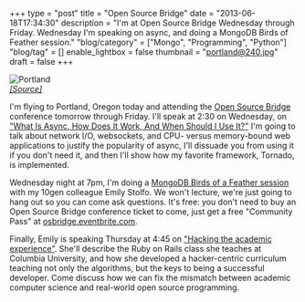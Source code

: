 +++
type = "post"
title = "Open Source Bridge"
date = "2013-06-18T17:34:30"
description = "I'm at Open Source Bridge Wednesday through Friday. Wednesday I'm speaking on async, and doing a MongoDB Birds of Feather session."
"blog/category" = ["Mongo", "Programming", "Python"]
"blog/tag" = []
enable_lightbox = false
thumbnail = "portland@240.jpg"
draft = false
+++

<p><img style="display:block; margin-left:auto; margin-right:auto;" src="portland.jpg" alt="Portland" title="Portland" border="0"   />
<span style="color:gray; font-style: italic"><a href="http://www.flickr.com/photos/fusionpanda/284254012/">[Source]</a></span></p>
<p>I'm flying to Portland, Oregon today and attending the <a href="http://opensourcebridge.org/">Open Source Bridge</a> conference tomorrow through Friday. I'll speak at 2:30 on Wednesday, on <a href="http://opensourcebridge.org/sessions/1008">"What Is Async, How Does It Work, And When Should I Use It?"</a> I'm going to talk about network I/O, websockets, and CPU- versus memory-bound web applications to justify the popularity of async, I'll dissuade you from using it if you don't need it, and then I'll show how my favorite framework, Tornado, is implemented.</p>
<p>Wednesday night at 7pm, I'm doing a <a href="http://opensourcebridge.org/proposals/1174">MongoDB Birds of a Feather session</a> with my 10gen colleague Emily Stolfo. We won't lecture, we're just going to hang out so you can come ask questions. It's free: you don't need to buy an Open Source Bridge conference ticket to come, just get a free "Community Pass" at <a href="http://osbridge.eventbrite.com">osbridge.eventbrite.com</a>.</p>
<p>Finally, Emily is speaking Thursday at 4:45 on <a href="http://opensourcebridge.org/sessions/1083">"Hacking the academic experience"</a>. She'll describe the Ruby on Rails class she teaches at Columbia University, and how she developed a hacker-centric curriculum teaching not only the algorithms, but the keys to being a successful developer. Come discuss how we can fix the mismatch between academic computer science and real-world open source programming.</p>
    